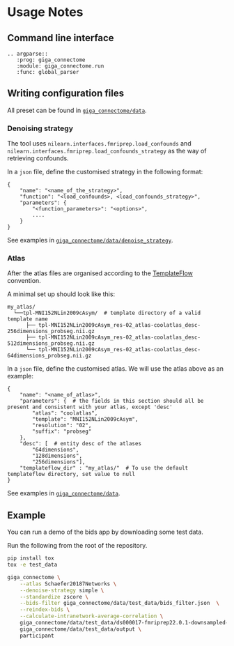 # Usage Notes

## Command line interface

```{eval-rst}
.. argparse::
   :prog: giga_connectome
   :module: giga_connectome.run
   :func: global_parser
```

## Writing configuration files

All preset can be found in [`giga_connectome/data`](https://github.com/SIMEXP/giga_connectome/tree/main/giga_connectome/data).

### Denoising strategy

The tool uses `nilearn.interfaces.fmriprep.load_confounds` and `nilearn.interfaces.fmriprep.load_confounds_strategy`
as the way of retrieving confounds.

In a `json` file, define the customised strategy in the following format:

```
{
    "name": "<name_of_the_strategy>",
    "function": "<load_confounds>, <load_confounds_strategy>",
    "parameters": {
        "<function_parameters>": "<options>",
        ....
    }
}
```

See examples in [`giga_connectome/data/denoise_strategy`](https://github.com/SIMEXP/giga_connectome/tree/main/giga_connectome/data/denoise_strategy).

### Atlas

After the atlas files are organised according to the [TemplateFlow](https://www.templateflow.org/python-client/0.7.1/naming.html) convention.

A minimal set up should look like this:

```
my_atlas/
  └──tpl-MNI152NLin2009cAsym/  # template directory of a valid template name
      ├── tpl-MNI152NLin2009cAsym_res-02_atlas-coolatlas_desc-256dimensions_probseg.nii.gz
      ├── tpl-MNI152NLin2009cAsym_res-02_atlas-coolatlas_desc-512dimensions_probseg.nii.gz
      └── tpl-MNI152NLin2009cAsym_res-02_atlas-coolatlas_desc-64dimensions_probseg.nii.gz
```

In a `json` file, define the customised atlas. We will use the atlas above as an example:

```
{
    "name": "<name_of_atlas>",
    "parameters": {  # the fields in this section should all be present and consistent with your atlas, except 'desc'
        "atlas": "coolatlas",
        "template": "MNI152NLin2009cAsym",
        "resolution": "02",
        "suffix": "probseg"
    },
    "desc": [  # entity desc of the atlases
        "64dimensions",
        "128dimensions",
        "256dimensions"],
    "templateflow_dir" : "my_atlas/"  # To use the default templateflow directory, set value to null
}
```

See examples in [`giga_connectome/data`](https://github.com/SIMEXP/giga_connectome/tree/main/giga_connectome/data).


## Example

You can run a demo of the bids app by downloading some test data.

Run the following from the root of the repository.

```bash
pip install tox
tox -e test_data
```

```bash
giga_connectome \
    --atlas Schaefer20187Networks \
    --denoise-strategy simple \
    --standardize zscore \
    --bids-filter giga_connectome/data/test_data/bids_filter.json  \
    --reindex-bids \
    --calculate-intranetwork-average-correlation \
    giga_connectome/data/test_data/ds000017-fmriprep22.0.1-downsampled-nosurface \
    giga_connectome/data/test_data/output \
    participant
```
